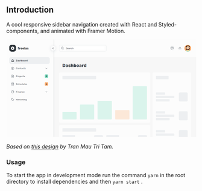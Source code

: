 ## Introduction

A cool responsive sidebar navigation created with React and Styled-components,
and animated with Framer Motion.

![App Screenshot](https://github.com/Leandrocoelho1/animated-sidebar/blob/main/public/animation.gif)

_Based on
[this design](https://dribbble.com/shots/16271760-Sidebar-navigation-for-Dashboard)
by Tran Mau Tri Tam._

### Usage
To start the app in development mode run the command `yarn` in the root directory to install dependencies and then `yarn start` .
